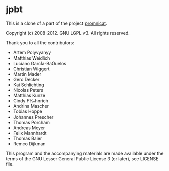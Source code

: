 jpbt
====

This is a clone of a part of the project [promnicat](https://code.google.com/p/promnicat/).

Copyright (c) 2008-2012. GNU LGPL v3. All rights reserved.

Thank you to all the contributors:
 * Artem Polyvyanyy
 * Matthias Weidlich
 * Luciano GarcÌa-BaÒuelos
 * Christian Wiggert
 * Martin Mader
 * Gero Decker
 * Kai Schlichting
 * Nicolas Peters
 * Matthias Kunze
 * Cindy F‰hnrich
 * Andrina Mascher
 * Tobias Hoppe
 * Johannes Prescher
 * Thomas Porcham
 * Andreas Meyer
 * Felix Mannhardt
 * Thomas Baier
 * Remco Dijkman
 
This program and the accompanying materials are made available under
the terms of the GNU Lesser General Public License 3 (or later),
see LICENSE file.
